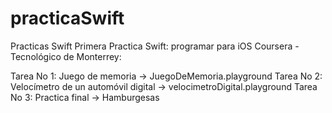 # practicaSwift
Practicas Swift
Primera Practica Swift: programar para iOS
Coursera - Tecnológico de Monterrey:

Tarea No 1: Juego de memoria -> JuegoDeMemoria.playground
Tarea No 2: Velocímetro de un automóvil digital -> velocimetroDigital.playground
Tarea No 3: Practica final -> Hamburgesas
